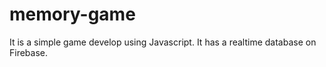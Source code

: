 # memory-game
It is a simple game develop using Javascript.
It has a realtime database on Firebase.

